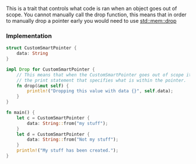 This is a trait that controls what code is ran when an object goes out of scope. 
You cannot manually call the drop function, this means that in order to manually drop a pointer early you would need to use [std::mem::drop](mem_drop.md)

### Implementation
```rust
struct CustomSmartPointer {
	data: String
}

impl Drop for CustomSmartPointer {
	// This means that when the CustomSmartPointer goes out of scope it executes
	// the print statement that specifies what is within the pointer. 
	fn drop(&mut self) {
		println!("Dropping this value with data {}", self.data);
	}
}

fn main() {
	let c = CustomSmartPointer {
		data: String::from("my stuff");
	}
	let d = CustomSmartPointer {
		data: String::from("Not my stuff");
	}
	println!("My stuff has been created.");
}
```